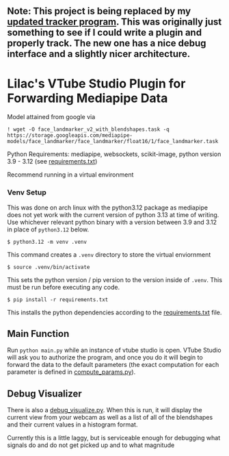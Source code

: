 ## Note: This project is being replaced by my [updated tracker program](https://github.com/lilac-galaxy/lilacs-vts-tracker). This was originally just something to see if I could write a plugin and properly track. The new one has a nice debug interface and a slightly nicer architecture.

# Lilac's VTube Studio Plugin for Forwarding Mediapipe Data

Model attained from google via

`! wget -O face_landmarker_v2_with_blendshapes.task -q https://storage.googleapis.com/mediapipe-models/face_landmarker/face_landmarker/float16/1/face_landmarker.task`

Python Requirements: mediapipe, websockets, scikit-image, python version 3.9 - 3.12 (see [requirements.txt](./requirements.txt))

Recommend running in a virtual environment

### Venv Setup
This was done on arch linux with the python3.12 package as mediapipe does not yet work with the current version of python 3.13 at time of writing. Use whichever relevant python binary with a version between 3.9 and 3.12 in place of `python3.12` below.
```
$ python3.12 -m venv .venv
```
This command creates a `.venv` directory  to store the virtual enviornment
```
$ source .venv/bin/activate
```
This sets the python version / pip version to the version inside of `.venv`. This must be run before executing any code.
```
$ pip install -r requirements.txt
```
This installs the python dependencies according to the [requirements.txt](./requirements.txt) file.

## Main Function

Run `python main.py` while an instance of vtube studio is open. VTube Studio will ask you to authorize the program, and once you do it will begin to forward the data to the default parameters (the exact computation for each parameter is defined in [compute_params.py](./compute_params.py)).


## Debug Visualizer

There is also a [debug_visualize.py](./debug_visualize.py). When this is run, it will display the current view from your webcam as well as a list of all of the blendshapes and their current values in a histogram format.

Currently this is a little laggy, but is serviceable enough for debugging what signals do and do not get picked up and to what magnitude